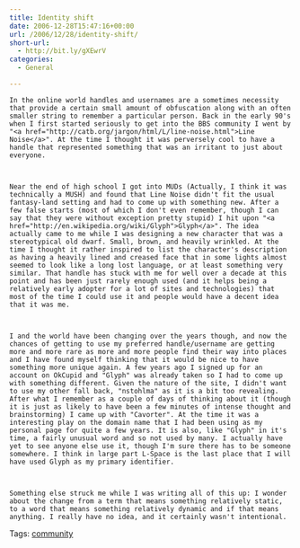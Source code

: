 ```yaml
---
title: Identity shift
date: 2006-12-28T15:47:16+00:00
url: /2006/12/28/identity-shift/
short-url:
  - http://bit.ly/gXEwrV
categories:
  - General

---
```

<div class='microid-mailto+http:sha1:5165556c02babce67fc44c5cc6abfdc975cdf113'>
  
    In the online world handles and usernames are a sometimes necessity that provide a certain small amount of obfuscation along with an often smaller string to remember a particular person. Back in the early 90's when I first started seriously to get into the BBS community I went by "<a href="http://catb.org/jargon/html/L/line-noise.html">Line Noise</a>". At the time I thought it was perversely cool to have a handle that represented something that was an irritant to just about everyone.
  
  
  
    Near the end of high school I got into MUDs (Actually, I think it was technically a MUSH) and found that Line Noise didn't fit the usual fantasy-land setting and had to come up with something new. After a few false starts (most of which I don't even remember, though I can say that they were without exception pretty stupid) I hit upon "<a href="http://en.wikipedia.org/wiki/Glyph">Glyph</a>". The idea actually came to me while I was designing a new character that was a stereotypical old dwarf. Small, brown, and heavily wrinkled. At the time I thought it rather inspired to list the character's description as having a heavily lined and creased face that in some lights almost seemed to look like a long lost language, or at least something very similar. That handle has stuck with me for well over a decade at this point and has been just rarely enough used (and it helps being a relatively early adopter for a lot of sites and technologies) that most of the time I could use it and people would have a decent idea that it was me.
  
  
  
    I and the world have been changing over the years though, and now the chances of getting to use my preferred handle/username are getting more and more rare as more and more people find their way into places and I have found myself thinking that it would be nice to have something more unique again. A few years ago I signed up for an account on OkCupid and "Glyph" was already taken so I had to come up with something different. Given the nature of the site, I didn't want to use my other fall back, "nstohlma" as it is a bit too revealing. After what I remember as a couple of days of thinking about it (though it is just as likely to have been a few minutes of intense thought and brainstorming) I came up with "Cavorter". At the time it was a interesting play on the domain name that I had been using as my personal page for quite a few years. It is also, like "Glyph" in it's time, a fairly unusual word and so not used by many. I actually have yet to see anyone else use it, though I'm sure there has to be someone somewhere. I think in large part L-Space is the last place that I will have used Glyph as my primary identifier.
  
  
  
    Something else struck me while I was writing all of this up: I wonder about the change from a term that means something relatively static, to a word that means something relatively dynamic and if that means anything. I really have no idea, and it certainly wasn't intentional.
  
</div>

<div class="st-post-tags">
  Tags: <a href="http://www.cavort.org/tag/community/" title="community" rel="tag">community</a><br />
</div>